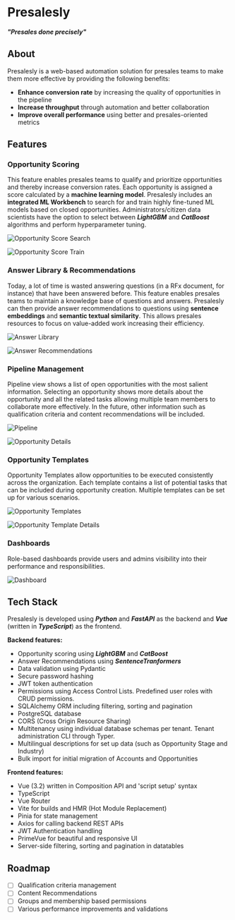 # Presalesly
***"Presales done precisely"***

## About
Presalesly is a web-based automation solution for presales teams to make them more effective by providing the following benefits:

- **Enhance conversion rate** by increasing the quality of opportunities in the pipeline
- **Increase throughput** through automation and better collaboration
- **Improve overall performance** using better and presales-oriented metrics

## Features
### Opportunity Scoring
This feature enables presales teams to qualify and prioritize opportunities and thereby increase conversion rates. Each opportunity is assigned a score calculated by a **machine learning model**. Presalesly includes an **integrated ML Workbench** to search for and train highly fine-tuned ML models based on closed opportunities. Administrators/citizen data scientists have the option to select between ***LightGBM*** and ***CatBoost*** algorithms and perform hyperparameter tuning.

![Opportunity Score Search](/assets/opp-score-search.gif)

![Opportunity Score Train](/assets/opp-score-train.gif)

### Answer Library & Recommendations
Today, a lot of time is wasted answering questions (in a RFx document, for instance) that have been answered before. This feature enables presales teams to maintain a knowledge base of questions and answers. Presalesly can then provide answer recommendations to questions using **sentence embeddings** and **semantic textual similarity**. This allows presales resources to focus on value-added work increasing their efficiency.

![Answer Library](/assets/answer-library.png)

![Answer Recommendations](/assets/answer-recommendation.png)

### Pipeline Management
Pipeline view shows a list of open opportunities with the most salient information. Selecting an opportunity shows more details about the opportunity and all the related tasks allowing multiple team members to collaborate more effectively. In the future, other information such as qualification criteria and content recommendations will be included.

![Pipeline](/assets/pipeline.png)

![Opportunity Details](/assets/opp-details.png)

### Opportunity Templates
Opportunity Templates allow opportunities to be executed consistently across the organization. Each template contains a list of potential tasks that can be included during opportunity creation. Multiple templates can be set up for various scenarios.

![Opportunity Templates](/assets/opp-templates.png)

![Opportunity Template Details](/assets/opp-template-details.png)

### Dashboards
Role-based dashboards provide users and admins visibility into their performance and responsibilities.

![Dashboard](/assets/dashboard.png)

## Tech Stack
Presalesly is developed using ***Python*** and ***FastAPI*** as the backend and ***Vue*** (written in ***TypeScript***) as the frontend.

**Backend features:**
- Opportunity scoring using ***LightGBM*** and ***CatBoost***
- Answer Recommendations using ***SentenceTranformers***
- Data validation using Pydantic
- Secure password hashing
- JWT token authentication
- Permissions using Access Control Lists. Predefined user roles with CRUD permissions.
- SQLAlchemy ORM including filtering, sorting and pagination
- PostgreSQL database
- CORS (Cross Origin Resource Sharing)
- Multitenancy using individual database schemas per tenant. Tenant administration CLI through Typer.
- Multilingual descriptions for set up data (such as Opportunity Stage and Industry)
- Bulk import for initial migration of Accounts and Opportunities

**Frontend features:**
- Vue (3.2) written in Composition API and 'script setup' syntax
- TypeScript
- Vue Router
- Vite for builds and HMR (Hot Module Replacement)
- Pinia for state management
- Axios for calling backend REST APIs 
- JWT Authentication handling
- PrimeVue for beautiful and responsive UI
- Server-side filtering, sorting and pagination in datatables

## Roadmap
- [ ] Qualification criteria management
- [ ] Content Recommendations
- [ ] Groups and membership based permissions
- [ ] Various performance improvements and validations